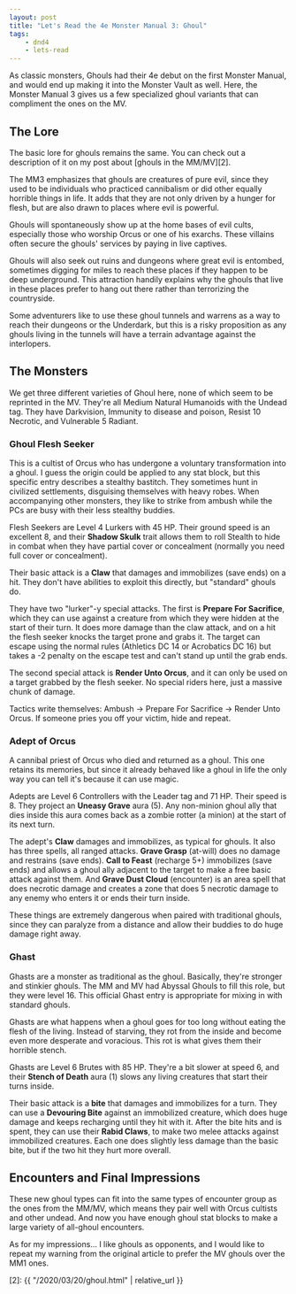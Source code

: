 ```yaml
---
layout: post
title: "Let's Read the 4e Monster Manual 3: Ghoul"
tags:
    - dnd4
    - lets-read
---
```


As classic monsters, Ghouls had their 4e debut on the first Monster Manual, and
would end up making it into the Monster Vault as well. Here, the Monster Manual
3 gives us a few specialized ghoul variants that can compliment the ones on the
MV.

## The Lore

The basic lore for ghouls remains the same. You can check out a description of
it on my post about [ghouls in the MM/MV][2].

The MM3 emphasizes that ghouls are creatures of pure evil, since they used to be
individuals who practiced cannibalism or did other equally horrible things in
life. It adds that they are not only driven by a hunger for flesh, but are also
drawn to places where evil is powerful.

Ghouls will spontaneously show up at the home bases of evil cults, especially
those who worship Orcus or one of his exarchs. These villains often secure the
ghouls' services by paying in live captives.

Ghouls will also seek out ruins and dungeons where great evil is entombed,
sometimes digging for miles to reach these places if they happen to be deep
underground. This attraction handily explains why the ghouls that live in these
places prefer to hang out there rather than terrorizing the countryside.

Some adventurers like to use these ghoul tunnels and warrens as a way to reach
their dungeons or the Underdark, but this is a risky proposition as any ghouls
living in the tunnels will have a terrain advantage against the interlopers.

## The Monsters

We get three different varieties of Ghoul here, none of which seem to be
reprinted in the MV. They're all Medium Natural Humanoids with the Undead
tag. They have Darkvision, Immunity to disease and poison, Resist 10 Necrotic,
and Vulnerable 5 Radiant.

### Ghoul Flesh Seeker

This is a cultist of Orcus who has undergone a voluntary transformation into a
ghoul. I guess the origin could be applied to any stat block, but this specific
entry describes a stealthy bastitch. They sometimes hunt in civilized
settlements, disguising themselves with heavy robes. When accompanying other
monsters, they like to strike from ambush while the PCs are busy with their less
stealthy buddies.

Flesh Seekers are Level 4 Lurkers with 45 HP. Their ground speed is an excellent
8, and their **Shadow Skulk** trait allows them to roll Stealth to hide in
combat when they have partial cover or concealment (normally you need full cover
or concealment).

Their basic attack is a **Claw** that damages and immobilizes (save ends) on a
hit. They don't have abilities to exploit this directly, but "standard" ghouls
do.

They have two "lurker"-y special attacks. The first is **Prepare For
Sacrifice**, which they can use against a creature from which they were hidden
at the start of their turn. It does more damage than the claw attack, and on a
hit the flesh seeker knocks the target prone and grabs it. The target can escape
using the normal rules (Athletics DC 14 or Acrobatics DC 16) but takes a -2
penalty on the escape test and can't stand up until the grab ends.

The second special attack is **Render Unto Orcus**, and it can only be used on a
target grabbed by the flesh seeker. No special riders here, just a massive chunk
of damage.

Tactics write themselves: Ambush -> Prepare For Sacrifice -> Render Unto
Orcus. If someone pries you off your victim, hide and repeat.

### Adept of Orcus

A cannibal priest of Orcus who died and returned as a ghoul. This one retains
its memories, but since it already behaved like a ghoul in life the only way you
can tell it's because it can use magic.

Adepts are Level 6 Controllers with the Leader tag and 71 HP. Their speed
is 8. They project an **Uneasy Grave** aura (5). Any non-minion ghoul ally that
dies inside this aura comes back as a zombie rotter (a minion) at the start of
its next turn.

The adept's **Claw** damages and immobilizes, as typical for ghouls. It also has
three spells, all ranged attacks. **Grave Grasp** (at-will) does no damage and
restrains (save ends). **Call to Feast** (recharge 5+) immobilizes (save ends)
and allows a ghoul ally adjacent to the target to make a free basic attack
against them. And **Grave Dust Cloud** (encounter) is an area spell that does
necrotic damage and creates a zone that does 5 necrotic damage to any enemy who
enters it or ends their turn inside.

These things are extremely dangerous when paired with traditional ghouls, since
they can paralyze from a distance and allow their buddies to do huge damage
right away.

### Ghast

Ghasts are a monster as traditional as the ghoul. Basically, they're stronger
and stinkier ghouls. The MM and MV had Abyssal Ghouls to fill this role, but
they were level 16. This official Ghast entry is appropriate for mixing in with
standard ghouls.

Ghasts are what happens when a ghoul goes for too long without eating the flesh
of the living. Instead of starving, they rot from the inside and become even
more desperate and voracious. This rot is what gives them their horrible stench.

Ghasts are Level 6 Brutes with 85 HP. They're a bit slower at speed 6, and their
**Stench of Death** aura (1) slows any living creatures that start their turns
inside.

Their basic attack is a **bite** that damages and immobilizes for a turn. They
can use a **Devouring Bite** against an immobilized creature, which does huge
damage and keeps recharging until they hit with it. After the bite hits and is
spent, they can use their **Rabid Claws**, to make two melee attacks against
immobilized creatures. Each one does slightly less damage than the basic bite,
but if the two hit they hurt more overall.

## Encounters and Final Impressions

These new ghoul types can fit into the same types of encounter group as the ones
from the MM/MV, which means they pair well with Orcus cultists and other
undead. And now you have enough ghoul stat blocks to make a large variety of
all-ghoul encounters.

As for my impressions... I like ghouls as opponents, and I would like to repeat
my warning from the original article to prefer the MV ghouls over the MM1 ones.




[2]: {{ "/2020/03/20/ghoul.html" | relative_url }}

